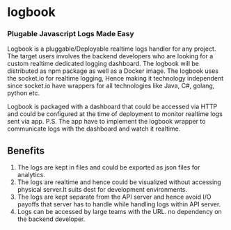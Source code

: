 # logbook
### Plugable Javascript Logs Made Easy

Logbook is a pluggable/Deployable realtime logs handler for any project. The target users involves the backend developers who are looking
for a custom realtime dedicated logging dashboard. The logbook will be distributed as npm package as well as a Docker image.
The logbook uses the socket.io for realtime logging, Hence making it technology independent since socket.io have wrappers for
all technologies like Java, C#, golang, python etc.

Logbook is packaged with a dashboard that could be accessed via HTTP and could be configured at the time of deployment to monitor
realtime logs sent via app.
P.S. The app have to implement the logbook wrapper to communicate logs with the dashboard and watch it realtime.

## Benefits
1. The logs are kept in files and could be exported as json files for analytics.
2. The logs are realtime and hence could be visualized without accessing physical server.It suits dest for development environments.
3. The logs are kept separate from the API server and hence avoid I/O payoffs that server has to handle while handling logs within API server.
4. Logs can be accessed by large teams with the URL. no dependency on the backend developer.
